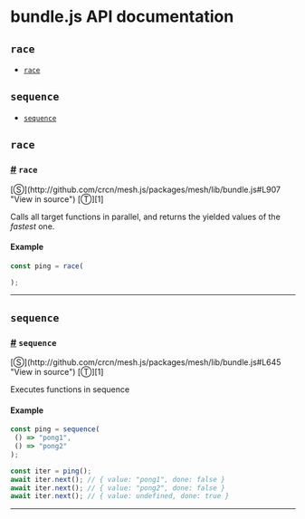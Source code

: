 # bundle.js API documentation

<!-- div class="toc-container" -->

<!-- div -->

## `race`
* <a href="#race">`race`</a>

<!-- /div -->

<!-- div -->

## `sequence`
* <a href="#sequence">`sequence`</a>

<!-- /div -->

<!-- /div -->

<!-- div class="doc-container" -->

<!-- div -->

## `race`

<!-- div -->

<h3 id="race"><a href="#race">#</a>&nbsp;<code>race</code></h3>
[&#x24C8;](http://github.com/crcn/mesh.js/packages/mesh/lib/bundle.js#L907 "View in source") [&#x24C9;][1]

Calls all target functions in parallel, and returns the yielded values of the _fastest_ one.

#### Example
```js
const ping = race(

);
```
---

<!-- /div -->

<!-- /div -->

<!-- div -->

## `sequence`

<!-- div -->

<h3 id="sequence"><a href="#sequence">#</a>&nbsp;<code>sequence</code></h3>
[&#x24C8;](http://github.com/crcn/mesh.js/packages/mesh/lib/bundle.js#L645 "View in source") [&#x24C9;][1]

Executes functions in sequence

#### Example
```js
const ping = sequence(
 () => "pong1",
 () => "pong2"
);

const iter = ping();
await iter.next(); // { value: "pong1", done: false }
await iter.next(); // { value: "pong2", done: false }
await iter.next(); // { value: undefined, done: true }
```
---

<!-- /div -->

<!-- /div -->

<!-- /div -->

 [1]: #race "Jump back to the TOC."

